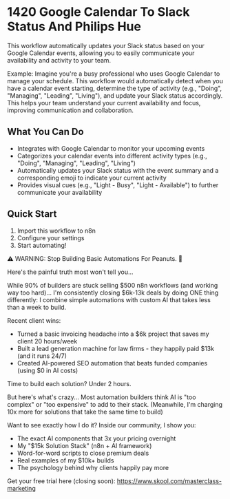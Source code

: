 # 1420 Google Calendar To Slack Status And Philips Hue

This workflow automatically updates your Slack status based on your Google Calendar events, allowing you to easily communicate your availability and activity to your team.

Example: Imagine you're a busy professional who uses Google Calendar to manage your schedule. This workflow would automatically detect when you have a calendar event starting, determine the type of activity (e.g., "Doing", "Managing", "Leading", "Living"), and update your Slack status accordingly. This helps your team understand your current availability and focus, improving communication and collaboration.

## What You Can Do
- Integrates with Google Calendar to monitor your upcoming events
- Categorizes your calendar events into different activity types (e.g., "Doing", "Managing", "Leading", "Living")
- Automatically updates your Slack status with the event summary and a corresponding emoji to indicate your current activity
- Provides visual cues (e.g., "Light - Busy", "Light - Available") to further communicate your availability

## Quick Start
1. Import this workflow to n8n
2. Configure your settings
3. Start automating!

⚠️ WARNING: Stop Building Basic Automations For Peanuts. 🚫

Here's the painful truth most won't tell you...

While 90% of builders are stuck selling $500 n8n workflows (and working way too hard)...
I'm consistently closing $6k-13k deals by doing ONE thing differently:
I combine simple automations with custom AI that takes less than a week to build.

Recent client wins:
* Turned a basic invoicing headache into a $6k project that saves my client 20 hours/week
* Built a lead generation machine for law firms - they happily paid $13k (and it runs 24/7)
* Created AI-powered SEO automation that beats funded companies (using $0 in AI costs)

Time to build each solution? Under 2 hours.

But here's what's crazy...
Most automation builders think AI is "too complex" or "too expensive" to add to their stack.
(Meanwhile, I'm charging 10x more for solutions that take the same time to build)

Want to see exactly how I do it?
Inside our community, I show you:
* The exact AI components that 3x your pricing overnight
* My "$15k Solution Stack" (n8n + AI framework)
* Word-for-word scripts to close premium deals
* Real examples of my $10k+ builds
* The psychology behind why clients happily pay more

Get your free trial here (closing soon): https://www.skool.com/masterclass-marketing

